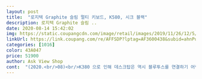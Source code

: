 ```yaml
---
layout: post 
title:  "로지텍 Graphite 슬림 멀티 키보드, K580, 시크 블랙" 
description: 로지텍 Graphite 슬림 ..
date: 2020-08-14 15:42:02 
img: https://static.coupangcdn.com/image/retail/images/2019/11/26/12/5/976fd4c5-9211-4efc-91c7-8afc573008b6.jpg 
linkUrl: https://link.coupang.com/re/AFFSDP?lptag=AF3600438&subid=ahnPublicAsk&pageKey=1203612414&itemId=2189147250&vendorItemId=5609321523&traceid=V0-113-02e6dae182a78b93 
categories: [1016] 
color: 43A047 
price: 51900 
author: Ask View Shop 
cont:  "(2020.<br/>08)<br/>K380 으로 인해 데스크탑은 역시 블루투스를 연결하기 어렵다는걸 몸소 체험한 1인으로서 K580의 연결력(?)은... <br/> 정말 최상입니다.<br/><br/>K380이 동그란 키캡이어서 오타가 좀 났다면 K580은 네모난 키캡이라 오타가 잘 안납니다.<br/> 정말 오타가 잘 안나요.<br/><br/>usb 연결로 바꾸니까 완전 잘 됩니다.<br/><br/>[단점]<br/>[데스크탑, 핸드폰 페어링]<br/>[디자인]<br/>[로지텍 K380과의 잘못된 만남]<br/>[마무으리]<br/>[배송상태]<br/>[타건감]<br/>[핸드폰거치]<br/>개인적으로 저한테는 이 가격에 이런 만족도면 정말 감지덕지인거같습니다.<br/> 심지어 쿠팡에서는 주문하면 바로 다음날 받으니까요... <br/> 6만원의 행복이라고 할 수 있겠습니다.<br/> 데스크탑, 핸드폰, 태블릿 쓰시는분들은 불편하실 수 있겠지만 저는 딱 데탑 폰 이렇게 두개에서 왔다갔다 할거니까요.<br/><br/>결국 제 눈에 드는건 ㅋㅋㅋ 로지텍 ㅋㅋㅋㅋ<br/>그것을 이제 핸드폰을 키보드에 거치시켜두고 단순히 F11,F12으로 변환하며 손쉽게 키보드로 작업중이니 개편함 오우예아 (대략 오버워치 루시우 음성대사)<br/>그냥 그렇게... <br/> 로지텍 박스+비닐 한겹으로 쌓여져서... <br/> 쿠팡맨님이 설마 던지고 가시진 않았겠지만.<br/>.<br/><br/>그동안 컴퓨터로 업무하다가 핸드폰 문자나 당근마켓 채팅오면 핸드폰 들어서 타자 치고... <br/><br/>그래도 파손된데 없이 왔습니다.<br/><br/>그러나 충격적인건 박스도 아닌 쿠팡 비닐(뭔지 아시죠?)에 쌓여져서 왔고 완충재 하나 없이... <br/><br/>그렇게 K380과의 짧은 만남 이후에 업무용 키보드가 없어서 긱스타 게이밍키보드로 업무를 볼 수는 없으므로.<br/>.<br/> 갓팡에서 키보드를 찾게 되었습니다.<br/> 뭐... <br/> 좋은 키보드 많더라구요... <br/> 리뷰도 많고... <br/> 좋아보이는데... <br/><br/>그리고 가끔 키 인식이 좀 느려서 오타가 나요.<br/><br/>그리고 소음도 그렇게 크지 않고 보통 키보드 정도 되는 것 같습니다.<br/> 키감도 좋아요 무게도 그렇게 무겁지 않고 가볍고 슬림해서 또 너무 예뻐요.<br/><br/>그리고 전 핸드폰으로 음악을 켜두고 업무를 보므로 F5,6,7 키로 음악도 손쉽게 셔플이 가능해서 이것 또한 오우예아<br/>그리고 코리노트라는 암기 앱을 쓰는데 앱이 문제인 건지 키보드가 문제인 건지 가끔 인식이 느릴 때가 있긴 있어요.<br/><br/>그리고 키보드 윗쪽 끝 부분에 logi 라고 써있는게 나름 깔끔하고 귀엽습니다.<br/><br/>근데 너무너무 무겁습니다 ㅋ 카페 등에 갖고 나갈 때 넘 힘드네요 ㅋ<br/>근데 단 한가지<br/>단점은 많은 분들이 말씀해주셨지만 방향키인것같습니다.<br/> 저도 방향키 누르려다가 애먼 시프트키를 누르고 있군요.<br/> ㅠㅠ 물론 방향키를 더 크게 만들었으면 텐키리스 키보드도 아닌데 길이가 더 길게 나왔을 수도 있겠죠.<br/> 방향키는 좀 아쉽긴합니다.<br/><br/>데스크탑으로 변환(저는 F12키)은 0.<br/>1초 반응속도인데<br/>도움이 되셨으면 좋겠습니다.<br/><br/>되게 클 줄 알았는데 생각보다 그렇게 많이 크지 않고요 핸드폰 고정하는 홈도 있어서 괜찮네요.<br/> 물론 저는 다른 거치대를 놓고 쓰기는 합니다.<br/> 좀 낮아서 잘 안 보이는 감이 있어서요.<br/><br/>딱 노트북 타자 치는 그런 느낌이예요.<br/> 저는 이런 느낌을 찾고 있었기때문에 아주 만족합니다.<br/> K380 보다 전에 쓰던 무선키보드는 꾹꾹 눌러야 쳐지는 느낌이라 프리랜서 업무로 타자를 많이 치는 저로서는 손목에 무리가 많이 가더라구요.<br/> 이 키보드는 손목보다는... <br/> 손가락이 좀 아프긴 합니다.<br/> 뭐 제가 타자 습관을 잘못 들인거겠죠? 타건감에 대해서는 많은 분들이 언급을 하셨기때문에 저는 줄입니다.<br/><br/>로지텍 K380과 K580 비교하는 글 아니 영상 아니 사진쪼가리만이라도 봤으면... <br/><br/>로지텍 남바완이라는건 뭐 다들 아는 사실이고 옆집 개도 안다는데 우리 옆집 개는 맨날 짖어대네요 (???)<br/>뭐.<br/>.<br/> 말이 필요하겠습니까.<br/> 뭐 저는 터줏대감인 긱스타 게이밍키보드와 큐닉스 커브드 디바 그리고 장패드와 잘만 어울리면 되겠다 싶었는데 블랙은 사실 생각 안해봤어유.<br/>.<br/> K380도 파우더핑크 주문하려고 해외배송 시킨거였꼬.<br/>.<br/> 근데 그냥 블랙 좋긴하네요.<br/> 이부분은 포기했습니다.<br/> 뭐 한가지는 솔직히 포기해야되는거니까요... <br/> 블랙 색감은 너무 칠흙같지는 않고 약간 아아아아주 약간 회색이 0.<br/>1g 섞인 느낌이고 빛 아래에서는 펄 느낌도 납니다.<br/> 물론 강한 펄 느낌은 아니예요.<br/> 걱정마시길<br/>방향키가 불편하다는 의견이 있던데 전 편합니다<br/>배터리는 진짜 오래 가네요<br/>블루투스로 연결하면 버벅대는 게 있더니<br/>사실 걱정이 되었습니다.<br/> 제 핸드폰은 영롱히 빛나시는 갤럭시Z플립님으로 두꺼운 케이스를 착용하고 계십니다.<br/> 그래서 솔직히 거치 될지 의문이었습니다.<br/> 왜냐하면 사진 속에는 아이뻐 모델들이 케이스도 얇은거 끼고 있는거같이 보였거든요.<br/> 그러나 거치 완벽하게 잘 됩니다! 헐렁인다거나, 아니면 핸드폰이 무거워서 키보드가 뜬다거나 헐떡이는 부분 전혀 없습니다.<br/> 오히려 너무 잘 서있어서 그냥 핸드폰 자리같습니다.<br/><br/>삼성 104키 쓰다 고장나서 바꿨어요.<br/> 삼성과 달리 전원버튼이 있는 게 제일 좋어요.<br/><br/>삼성 것보다는 연결이 훨씬 만족스럽습니다.<br/><br/>솔직히 핸드폰 거치 안되면 그냥 꺼내서 깔짝이다가 좀 쓰다 K780 으로 바꾸려고 했던 생각은 쏙 들어갔습니다.<br/><br/>아이패드 같은 경우는 펜슬 케이스라 거치가 안 돼요... <br/>.<br/> 그게 좀 아쉽네요.<br/><br/>아이폰과 아이패드 사용자이고요.<br/> 아이패드 사용자들의 키보드 고민에 혹시 보탬이 될까 하여(저도 고민을 너무 많이 해서요.<br/>) 상품평 씁니다.<br/> 일단 지르세요 가성비 진짜 좋은 것 같아요! 왜 진작 이걸 안 샀나 싶네요.<br/> 애플 펜슬 살 떄도 느꼈지만 키보드 살 때도 새삼 느껴집니다.<br/><br/>업자 아니고 리뷰쓰는거 겁나 좋아하는 사람입니다.<br/><br/>여전히 너무 무겁게 느껴지긴 합니다.<br/><br/>우선 저는 로지텍 K380을 삼성디지털프라자에서 보고 해외배송을 시킨 이야기부터 시작합니다.<br/> 2주 걸려서 받았는데 아뿔싸... <br/>.<br/>.<br/> 데스크탑에서 업무용으로 쓸 키보드인데 무려 USB가 없어서 동글 사서 설치제거설치제거설치제거 하다가 결국... <br/>.<br/> 페어링코드를 못찾아서 연결실패... <br/><br/>이거보다 가격이 좀 더 저렴하고 호환이 하나 더 되고 (총 3개) 대신 숫자패드가 없는 380 버전을 살까 이걸 살까 고민했는데 지금 이것도 좋은 것 같아요.<br/> 특히 숫자패드 있는 부분이 좋네요.<br/>  나중에 컴퓨터랑 연결해서 써도 좋을 것 같습니다.<br/> 추천합니다.<br/><br/>이건 좀 슬펐습니다.<br/><br/>적어도 파손주의 하나는 붙여주실 수 있던 것 아닌가요... <br/><br/>지금 쿠팡은 잘 되는 거 보면 앱 때문인가 싶기도 하네요.<br/><br/>쿠팡에서 밤 11시 30분에 주문해서 다음날 오후 1시 반에 받았습니다.<br/><br/>한영변환, 한자변환도 애플키보드에 비하면 정말 편하니까 뭐 지르는거 고민중이시라면 제 후기가 도움이 되면 좋겠습니다.<br/> 혹시라도 더 쓰다가 새로운 발견이라던지 장단점 발견하면 수정 하러 오겠습니다.<br/><br/>핸드폰 거치하는 부분이 좀 싼티가 나보이긴 하지만... <br/>.<br/>ㅋㅋ.<br/>.<br/> 약간 90년대 갬성 고런 넉김이지만 거치만 잘 되면 상관없는거 아닌가요... <br/>ㅋㅋ 디자인보단 기능.<br/>.<br/> 으로... <br/><br/>핸드폰에도 왜그랬는지 모르겠는데 K380은 연결할때마다 페어링코드 입력하라고 하더니만 K580은 연결 한번 해놓으니 F11, F12으로 페어링 변환하며 사용 정말 미쳤어요 아니 이런 키보드가 있는걸 난 왜 몰랐지?????<br/>핸드폰은 불빛이 딱,딱,딱 한다음 연결이 돼요.<br/> 뭐 이것도 1.<br/>5초는 되겠지만 이것이 매우 영겁의 시간같은건 사실임<br/>혹시라도 나중에 K580 컬러 버전이 나온다면 진짜 절하면서 돈 쓸 의향 있습니다.<br/><br/>훨씬 일찍 이 만족을 경험했을텐데요... <br/><br/>" 
---
```


